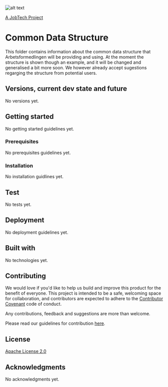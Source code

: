 ![alt text][logo]

[logo]: https://github.com/MagnumOpuses/project-meta/blob/master/img/jobtechdev_black.png "JobTech dev logo"
[A JobTech Project](https://www.jobtechdev.se)

# Common Data Structure

This folder contains information about the common data structure that Arbetsformedlingen will be providing and using. 
At the moment the structure is shown though an example, and it will be changed and generalised a bit more soon. 
We however already accept sugestions regarging the structure from potential users.

## Versions, current dev state and future

No versions yet.

## Getting started

No getting started guidelines yet.

### Prerequisites

No prerequisites guidelines yet.

### Installation

No installation guidlines yet.

## Test

No tests yet.

## Deployment

No deployment guidelines yet.

## Built with

No technologies yet.

## Contributing

We would love if you'd like to help us build and improve this product for the benefit of everyone. This project is intended to be a safe, welcoming space for collaboration, and contributors are expected to adhere to the [Contributor Covenant](http://contributor-covenant.org/) code of conduct.

Any contributions, feedback and suggestions are more than welcome.

Please read our guidelines for contribution [here](CONTRIBUTING_TEMPLATE.md).

## License

[Apache License 2.0](LICENSE.md)

## Acknowledgments

No acknowledgments yet.
